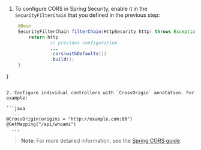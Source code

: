 1. To configure CORS in Spring Security, enable it in the `SecurityFilterChain` that you defined in the previous step:

   ```java
    @Bean
    SecurityFilterChain filterChain(HttpSecurity http) throws Exception {
        return http
                // previous configuration
                ...
                .cors(withDefaults())
                .build();
    }
}
   ```

2. Configure individual controllers with `CrossOrigin` annotation. For example:

   ```java
     ...
   @CrossOrigin(origins = "http://example.com:80")
   @GetMapping("/api/whoami")
     ...
   ```

   > **Note**: For more detailed information, see the [Spring CORS guide](https://spring.io/guides/gs/rest-service-cors/).
